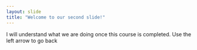 ```yaml
---
layout: slide
title: "Welcome to our second slide!"
---
```

I will understand what we are doing once this course is completed.
Use the left arrow to go back
